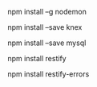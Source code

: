 npm install –g nodemon

npm install –save knex

npm install –save mysql

npm install restify

npm install restify-errors
